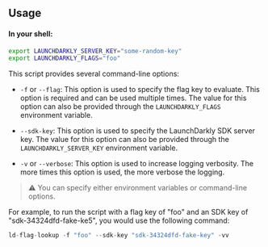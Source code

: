 ## Usage

#### In your shell:
```sh
export LAUNCHDARKLY_SERVER_KEY="some-random-key"
export LAUNCHDARKLY_FLAGS="foo"
```

This script provides several command-line options:

- `-f` or `--flag`: This option is used to specify the flag key to evaluate. This option is required and can be used multiple times. The value for this option can also be provided through the `LAUNCHDARKLY_FLAGS` environment variable.

- `--sdk-key`: This option is used to specify the LaunchDarkly SDK server key. The value for this option can also be provided through the `LAUNCHDARKLY_SERVER_KEY` environment variable.

- `-v` or `--verbose`: This option is used to increase logging verbosity. The more times this option is used, the more verbose the logging.

> :warning: You can specify either environment variables or command-line options.

For example, to run the script with a flag key of "foo" and an SDK key of "sdk-34324dfd-fake-ke5", you would use the following command:
```py
ld-flag-lookup -f "foo" --sdk-key "sdk-34324dfd-fake-key" -vv
```
